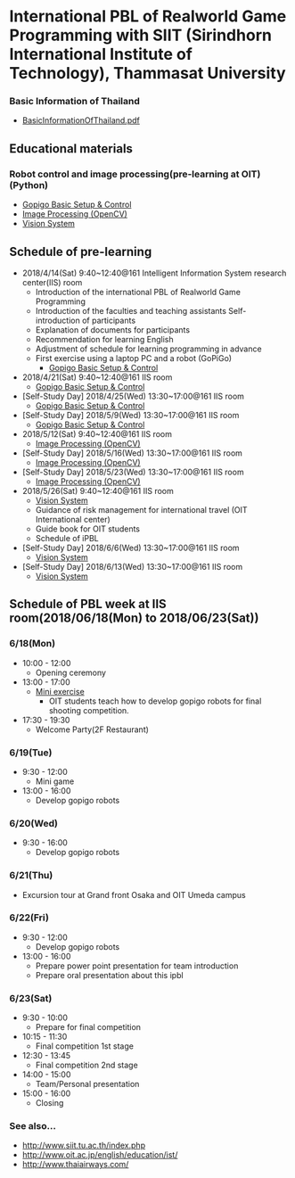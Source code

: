 # International PBL of Realworld Game Programming with SIIT (Sirindhorn International Institute of Technology), Thammasat University

### Basic Information of Thailand
- [BasicInformationOfThailand.pdf](https://oskit-my.sharepoint.com/personal/t2004205_oit_ac_jp/_layouts/15/guestaccess.aspx?guestaccesstoken=3CBb3JKV7mRnEIDSGlZeL%2fFiENQfZr%2f%2fWbcsFvI9OXo%3d&docid=02cb18496cf5246fa846878a04d23944a)

## Educational materials
### Robot control and image processing(pre-learning at OIT)(Python)
- [Gopigo Basic Setup & Control](/site/ipbloit/2018/-00)
- [Image Processing (OpenCV)](/site/ipbloit/2018/01)
- [Vision System](/site/ipbloit/2018/02)

## Schedule of pre-learning
- 2018/4/14(Sat) 9:40~12:40@161 Intelligent Information System research center(IIS) room
  - Introduction of the international PBL of Realworld Game Programming
  - Introduction of the faculties and teaching assistants
Self-introduction of participants
  - Explanation of documents for participants
  - Recommendation for learning English
  - Adjustment of schedule for learning programming in advance
  - First exercise using a laptop PC and a robot (GoPiGo)
    - [Gopigo Basic Setup & Control](/site/ipbloit/2018/-00)
- 2018/4/21(Sat) 9:40~12:40@161 IIS room
  - [Gopigo Basic Setup & Control](/site/ipbloit/2018/-00)
- [Self-Study Day] 2018/4/25(Wed) 13:30~17:00@161 IIS room
  - [Gopigo Basic Setup & Control](/site/ipbloit/2018/-00)
- [Self-Study Day] 2018/5/9(Wed) 13:30~17:00@161 IIS room
  - [Gopigo Basic Setup & Control](/site/ipbloit/2018/-00)
- 2018/5/12(Sat) 9:40~12:40@161 IIS room
  - [Image Processing (OpenCV)](/site/ipbloit/2018/01)
- [Self-Study Day] 2018/5/16(Wed) 13:30~17:00@161 IIS room
  - [Image Processing (OpenCV)](/site/ipbloit/2018/01)
- [Self-Study Day] 2018/5/23(Wed) 13:30~17:00@161 IIS room
  - [Image Processing (OpenCV)](/site/ipbloit/2018/01)
- 2018/5/26(Sat) 9:40~12:40@161 IIS room
  - [Vision System](/site/ipbloit/2018/02)
  - Guidance of risk management for international travel (OIT International center)
  - Guide book for OIT students
  - Schedule of iPBL
- [Self-Study Day] 2018/6/6(Wed) 13:30~17:00@161 IIS room
  - [Vision System](/site/ipbloit/2018/02)
- [Self-Study Day] 2018/6/13(Wed) 13:30~17:00@161 IIS room
  - [Vision System](/site/ipbloit/2018/02)

## Schedule of PBL week at IIS room(2018/06/18(Mon) to 2018/06/23(Sat))
### 6/18(Mon)
- 10:00 - 12:00
  - Opening ceremony
- 13:00 - 17:00
  - [Mini exercise](https://sites.google.com/site/ipbloit/2018/03)
    - OIT students teach how to develop gopigo robots for final shooting competition.
- 17:30 - 19:30
  - Welcome Party(2F Restaurant)

### 6/19(Tue)
- 9:30 - 12:00
  - Mini game
- 13:00 - 16:00
  - Develop gopigo robots

### 6/20(Wed)
- 9:30 - 16:00
  - Develop gopigo robots

### 6/21(Thu)
- Excursion tour at Grand front Osaka and OIT Umeda campus

### 6/22(Fri)
- 9:30 - 12:00
  - Develop gopigo robots
- 13:00 - 16:00
  - Prepare power point presentation for team introduction
  - Prepare oral presentation about this ipbl

### 6/23(Sat)
- 9:30 - 10:00
  - Prepare for final competition
- 10:15 - 11:30
  - Final competition 1st stage
- 12:30 - 13:45
  - Final competition 2nd stage
- 14:00 - 15:00
  - Team/Personal presentation
- 15:00 - 16:00
  - Closing

### See also...
  - http://www.siit.tu.ac.th/index.php
  - http://www.oit.ac.jp/english/education/ist/
  - http://www.thaiairways.com/
